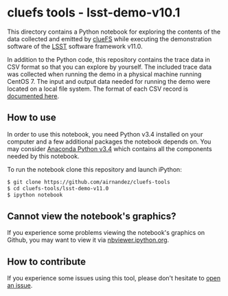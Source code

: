 # cluefs tools - lsst-demo-v10.1

This directory contains a Python notebook for exploring the contents of the data collected and emitted by [clueFS](https://github.com/airnandez/cluefs) while executing the demonstration software of the [LSST](http://dm.lsst.org/) software framework v11.0.

In addition to the Python code, this repository contains the trace data in CSV format so that you can explore by yourself. The included trace data was collected when running the demo in a physical machine running CentOS 7. The input and output data needed for running the demo were located on a local file system. The format of each CSV record is [documented here](https://github.com/airnandez/cluefs/blob/master/doc/EventFormats.md).

## How to use

In order to use this notebook, you need Python v3.4 installed on your computer and a few additional packages the notebook depends on. You may consider [Anaconda Python v3.4](http://continuum.io/downloads#py34) which contains all the components needed by this notebook.

To run the notebook clone this repository and launch iPython:

```bash
$ git clone https://github.com/airnandez/cluefs-tools
$ cd cluefs-tools/lsst-demo-v11.0
$ ipython notebook
```

## Cannot view the notebook's graphics?

If you experience some problems viewing the notebook's graphics on Github, you may want to view it via [nbviewer.ipython.org](http://nbviewer.ipython.org/github/airnandez/cluefs-tools/blob/master/lsst-demo-v11.0/lsst-demo-v11.0.ipynb).

## How to contribute

If you experience some issues using this tool, please don't hesitate to [open an issue](https://github.com/airnandez/cluefs-tools/issues).


